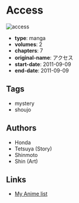 # Access

![access](https://cdn.myanimelist.net/images/manga/2/63813.jpg)

-   **type**: manga
-   **volumes**: 2
-   **chapters**: 7
-   **original-name**: アクセス
-   **start-date**: 2011-09-09
-   **end-date**: 2011-09-09

## Tags

-   mystery
-   shoujo

## Authors

-   Honda
-   Tetsuya (Story)
-   Shinmoto
-   Shin (Art)

## Links

-   [My Anime list](https://myanimelist.net/manga/35117/Access)
